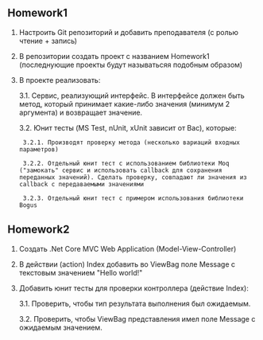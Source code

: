 ## Homework1
 1. Настроить Git репозиторий и добавить преподавателя (с ролью чтение + запись)
2. В репозитории создать проект с названием Homework1 (последнующие проекты будут называтьсяя подобным образом)
3. В проекте реализовать:
   
   3.1. Сервис, реализующий интерфейс. В интерфейсе должен быть метод, который принимает какие-либо значения (минимум 2 аргумента) и возвращает значение.
    
    3.2. Юнит тесты (MS Test, nUnit, xUnit зависит от Вас), которые:
        
        3.2.1. Производят проверку метода (несколько вариаций входных параметров)
        
        3.2.2. Отдельный юнит тест с использованием библиотеки Moq ("замокать" сервис и использовать callback для сохранения переданных значений). Сделать проверку, совпадают ли значения из callback с передаваемыми значениями
        
        3.2.3. Отдельный юнит тест с примером использования библиотеки Bogus
## Homework2
1. Создать .Net Core MVC Web Application (Model-View-Controller)
2. В действии (action) Index добавить во ViewBag поле Message с текстовым значением "Hello world!"
3. Добавить юнит тесты для проверки контроллера (действие Index):
   
   3.1. Проверить, чтобы тип результата выполнения был ожидаемым.
    
    3.2. Проверить, чтобы ViewBag представления имел поле Message с ожидаемым значением.
